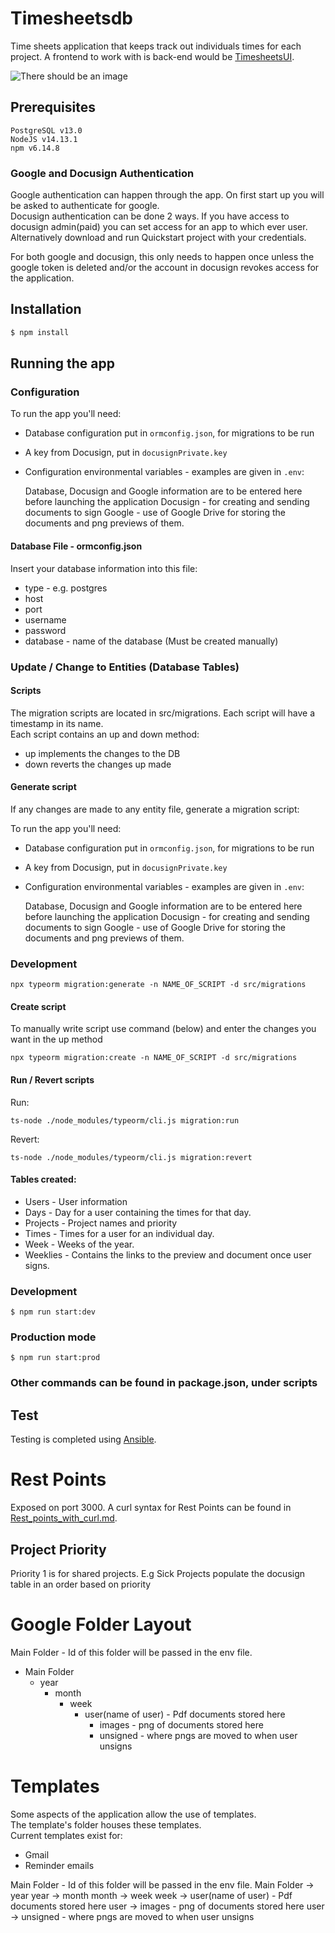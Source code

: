 # Timesheetsdb
Time sheets application that keeps track out individuals times for each project.
A frontend to work with is back-end would be [TimesheetsUI](https://github.com/opennetworkinglab/timesheetsui).

<img src="https://drive.google.com/uc?id=1kI9kRGBCzk1I7plgTLHMEGob4LqF2zgo" alt="There should be an image"/>

## Prerequisites

```
PostgreSQL v13.0
NodeJS v14.13.1
npm v6.14.8
```

### Google and Docusign Authentication
Google authentication can happen through the app. On first start up you will be asked to
authenticate for google.  
Docusign authentication can be done 2 ways. If you have access to docusign admin(paid) you can
set access for an app to which ever user.  
Alternatively download and run Quickstart project with your credentials.  

For both google and docusign, this only needs to happen once unless the google token is deleted
and/or the account in docusign revokes access for the application.

## Installation

```bash
$ npm install
```

## Running the app

### Configuration

To run the app you'll need:

- Database configuration put in `ormconfig.json`, for migrations to be run

- A key from Docusign, put in `docusignPrivate.key`

- Configuration environmental variables - examples are given in `.env`:

    Database, Docusign and Google information are to be entered here before launching the application
    Docusign - for creating and sending documents to sign
    Google - use of Google Drive for storing the documents and png previews of them.

#### Database File - ormconfig.json
Insert your database information into this file:
* type - e.g. postgres  
* host  
* port  
* username  
* password  
* database - name of the database (Must be created manually)  

### Update / Change to Entities (Database Tables)
#### Scripts
The migration scripts are located in src/migrations. Each script will have a timestamp in its name.  
Each script contains an up and down method:  
- up implements the changes to the DB
- down reverts the changes up made

#### Generate script
If any changes are made to any entity file, generate a migration script:

To run the app you'll need:

- Database configuration put in `ormconfig.json`, for migrations to be run

- A key from Docusign, put in `docusignPrivate.key`

- Configuration environmental variables - examples are given in `.env`:

    Database, Docusign and Google information are to be entered here before launching the application
    Docusign - for creating and sending documents to sign
    Google - use of Google Drive for storing the documents and png previews of them.

### Development
```
npx typeorm migration:generate -n NAME_OF_SCRIPT -d src/migrations
```

#### Create script
To manually write script use command (below) and enter the changes you want in the up method
```
npx typeorm migration:create -n NAME_OF_SCRIPT -d src/migrations
```

#### Run / Revert scripts
Run:
```
ts-node ./node_modules/typeorm/cli.js migration:run
```
Revert:
```
ts-node ./node_modules/typeorm/cli.js migration:revert
```

#### Tables created:
* Users - User information
* Days - Day for a user containing the times for that day.  
* Projects - Project names and priority  
* Times - Times for a user for an individual day.  
* Week - Weeks of the year.  
* Weeklies - Contains the links to the preview and document once user signs.

### Development
```
$ npm run start:dev
```

### Production mode
```
$ npm run start:prod
```

### Other commands can be found in package.json, under scripts

## Test
Testing is completed using [Ansible](https://gerrit.opencord.org/admin/repos/infra-manifest).

# Rest Points
Exposed on port 3000. A curl syntax for Rest Points can be found in [Rest_points_with_curl.md](Rest_points_with_curl.md).

## Project Priority
Priority 1 is for shared projects. E.g Sick
Projects populate the docusign table in an order based on priority

# Google Folder Layout

Main Folder - Id of this folder will be passed in the env file.  
- Main Folder 
    - year  
        - month  
            - week
                - user(name of user) - Pdf documents stored here 
                    - images - png of documents stored here  
                    - unsigned - where pngs are moved to when user unsigns

# Templates
Some aspects of the application allow the use of templates.  
The template's folder houses these templates.  
Current templates exist for:  
- Gmail
- Reminder emails

Main Folder - Id of this folder will be passed in the env file.
Main Folder -> year
year -> month
month -> week
week -> user(name of user) - Pdf documents stored here
user -> images - png of documents stored here
user -> unsigned - where pngs are moved to when user unsigns
